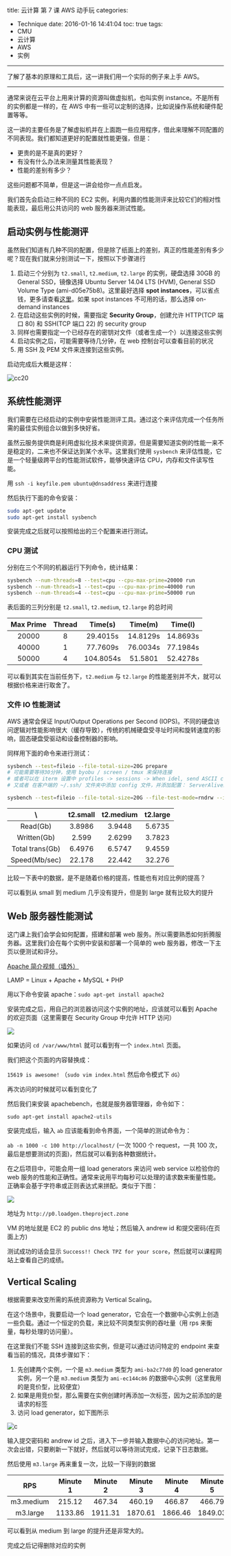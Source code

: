 title: 云计算 第 7 课 AWS 动手玩
categories:
- Technique
date: 2016-01-16 14:41:04
toc: true
tags:
- CMU
- 云计算
- AWS
- 实例
---

了解了基本的原理和工具后，这一讲我们用一个实际的例子来上手 AWS。

<!-- more -->

---

通常来说在云平台上用来计算的资源叫做虚拟机，也叫实例 instance。不是所有的实例都是一样的，在 AWS 中有一些可以定制的选择，比如说操作系统和硬件配置等等。

这一讲的主要任务是了解虚拟机并在上面跑一些应用程序，借此来理解不同配置的不同表现。我们都知道更好的配置就性能更强，但是：

+ 更贵的是不是真的更好？
+ 有没有什么办法来测量其性能表现？
+ 性能的差别有多少？

这些问题都不简单，但是这一讲会给你一点点启发。

我们首先会启动三种不同的 EC2 实例，利用内置的性能测评来比较它们的相对性能表现，最后用公共访问的 web 服务器来测试性能。

## 启动实例与性能测评

虽然我们知道有几种不同的配置，但是除了纸面上的差别，真正的性能差别有多少呢？现在我们就来分别测试一下，按照以下步骤进行

1. 启动三个分别为 `t2.small`, `t2.medium`, `t2.large` 的实例，硬盘选择 30GB 的 General SSD，镜像选择 Ubuntu Server 14.04 LTS (HVM), General SSD Volume Type (ami-d05e75b8)。这里最好选择 **spot instances**，可以省点钱，更多请查看[这里](https://aws.amazon.com/ec2/spot/)。如果 spot instances 不可用的话，那么选择 on-demand instances
2. 在启动这些实例的时候，需要指定 **Security Group**，创建允许 HTTP(TCP 端口 80) 和 SSH(TCP 端口 22) 的 security group
3. 同样也需要指定一个已经存在的密钥对文件（或者生成一个）以连接这些实例
4. 启动实例之后，可能需要等待几分钟，在 web 控制台可以查看目前的状况
5. 用 SSH 及 PEM 文件来连接到这些实例。

启动完成后大概是这样：

![cc20](/images/cc20.jpg)

## 系统性能测评

我们需要在已经启动的实例中安装性能测评工具。通过这个来评估完成一个任务所需的最佳实例组合以做到多快好省。

虽然云服务提供商是利用虚拟化技术来提供资源，但是需要知道实例的性能一来不是稳定的，二来也不保证达到某个水平。这里我们使用 `sysbench` 来评估性能，它是一个轻量级跨平台的性能测试软件，能够快速评估 CPU，内存和文件读写性能。

用 `ssh -i keyfile.pem ubuntu@dnsaddress` 来进行连接

然后执行下面的命令安装：

```bash
sudo apt-get update
sudo apt-get install sysbench
```

安装完成之后就可以按照给出的三个配置来进行测试。

### CPU 测试

分别在三个不同的机器运行下列命令，统计结果：

```bash
sysbench --num-threads=8 --test=cpu --cpu-max-prime=20000 run
sysbench --num-threads=1 --test=cpu --cpu-max-prime=40000 run
sysbench --num-threads=4 --test=cpu --cpu-max-prime=50000 run
```

表后面的三列分别是 `t2.small`, `t2.medium`, `t2.large` 的总时间

Max Prime | Thread | Time(s) | Time(m) | Time(l)
:--: | :--: | :--: | :--: | :--:
20000 | 8 | 29.4015s | 14.8129s | 14.8693s 
40000 | 1 | 77.7609s | 76.0034s | 77.1984s
50000 | 4 | 104.8054s | 51.5801 | 52.4278s

可以看到其实在当前任务下，`t2.medium` 与 `t2.large` 的性能差别并不大，就可以根据价格来进行取舍了。

### 文件 IO 性能测试

AWS 通常会保证 Input/Output Operations per Second (IOPS)。不同的硬盘访问逻辑对性能影响很大（缓存导致），传统的机械硬盘受寻址时间和旋转速度的影响，固态硬盘受驱动和设备控制器的影响。

同样用下面的命令来进行测试：

```bash
sysbench --test=fileio --file-total-size=20G prepare 
# 可能需要等待30分钟，使用 byobu / screen / tmux 来保持连接
# 或者可以在 iterm 设置中 profiles -> sessions -> When idel, send ASCII code
# 又或者 在客户端的 ~/.ssh/ 文件夹中添加 config 文件，并添加配置： ServerAliveInterval 60 

sysbench --test=fileio --file-total-size=20G --file-test-mode=rndrw --init-rng=on --max-time=300 --max-requests=0 run
```

\ | t2.small | t2.medium | t2.large
:--: | :--: | :--: | :--:
Read(Gb) | 3.8986 | 3.9448 | 5.6735
Written(Gb) | 2.599 | 2.6299 | 3.7823
Total trans(Gb) | 6.4976 | 6.5747 | 9.4559
Speed(Mb/sec) | 22.178 | 22.442 | 32.276

比较一下表中的数据，是不是随着价格的提高，性能也有对应比例的提高？

可以看到从 small 到 medium 几乎没有提升，但是到 large 就有比较大的提升

## Web 服务器性能测试

这门课上我们会学会如何配置，搭建和部署 web 服务。所以需要熟悉如何折腾服务器。这里我们会在每个实例中安装和部署一个简单的 web 服务器，修改一下主页以便测试和评分。

[Apache 简介视频（墙外）](https://youtu.be/6_tPobCyF9o)

LAMP = Linux + Apache + MySQL + PHP

用以下命令安装 apache：`sudo apt-get install apache2`

安装完成之后，用自己的浏览器访问这个实例的地址，应该就可以看到 Apache 的欢迎页面（这里需要在 Security Group 中允许 HTTP 访问）

![](/images/14529800450459.jpg)

如果访问 `cd /var/www/html` 就可以看到有一个 `index.html` 页面。

我们把这个页面的内容替换成：

`15619 is awesome!` （`sudo vim index.html` 然后命令模式下 `dG`）

再次访问的时候就可以看到变化了

然后我们来安装 apachebench，也就是服务器管理器，命令如下：

`sudo apt-get install apache2-utils`

安装完成后，输入 `ab` 应该能看到命令界面，一个简单的测试命令为：

`ab -n 1000 -c 100 http://localhost/` (一次 1000 个 request，一共 100 次，最后是想要测试的页面)，然后就可以看到各种数据统计。

在之后项目中，可能会用一组 load generators 来访问 web service 以检验你的 web 服务的性能和正确性。通常来说用平均每秒可以处理的请求数来衡量性能。正确率会基于字符串或正则表达式来拼配。类似于下图：

![](/images/14529809204231.jpg)

地址为 `http://p0.loadgen.theproject.zone`

VM 的地址就是 EC2 的 public dns 地址；然后输入 andrew id 和提交密码(在页面上方)

测试成功的话会显示 `Success!! Check TPZ for your score`，然后就可以课程网站上查看自己的成绩。

## Vertical Scaling

根据需要来改变所需的系统资源称为 Vertical Scaling。

在这个场景中，我要启动一个 load generator，它会在一个数据中心实例上创造一些负载。通过一个恒定的负载，来比较不同类型实例的吞吐量（用 rps 来衡量，每秒处理的访问量）。

在这里我们不能 SSH 连接到这些实例，但是可以通过访问特定的 endpoint 来查看当前的情况，具体步骤如下：

1. 先创建两个实例，一个是 `m3.medium` 类型为 `ami-ba2c77d0` 的 load generator 实例，另一个是 `m3.medium` 类型为 `ami-ec144c86` 的数据中心实例（这里我用的是竞价型，比较便宜）
2. 如果是用竞价型，那么需要在实例创建时再添加一次标签，因为之前添加的是请求的标签
3. 访问 load generator，如下图所示

![c](/images/cc21.jpg)

输入提交密码和 andrew id 之后，进入下一步并输入数据中心的访问地址。第一次会出错，只要刷新一下就好，然后就可以等待测试完成，记录下日志数据。

然后使用 `m3.large` 再来重复一次，比较一下得到的数据

RPS | Minute 1 | Minute 2 | Minute 3 | Minute 4 | Minute 5
:--: | :--: | :--: | :--: | :--: | :--:
m3.medium | 215.12 | 467.34 | 460.19 | 466.87 | 466.79
m3.large | 1133.86 | 1911.31 | 1870.61 | 1866.46 | 1849.03

可以看到从 medium 到 large 的提升还是非常大的。

完成之后记得删除对应的实例

